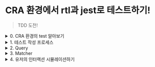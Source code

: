 # CRA 환경에서 rtl과 jest로 테스트하기!
> TDD 도전!

<details>
    <summary>0. CRA 환경의 test 알아보기</summary>

## test 실행
- react scripts 덕분에 npm run test 실행시 watch 모드가 적용됨

</details>


<details>
    <summary>1. 테스트 작성 프로세스</summary>

## 테스트 작성 프로세스
### 1. 테스트할 컴포넌트 고르기
### 2. 테스트 파일 생성
- src/__tests__ 폴더 내에 작성
- 컴포넌트명.test.jsx(tsx) 형태로
### 3. 테스트할 기능 정하기
- ex) input의 존재 등
### 4. 각 기능이 예상대로 작성하는지 테스트 코드 작성
### 5. CLI에서 test 실행

</details>

<details>
    <summary>2. Query</summary>

## Query 란?
> rtl 에서 제공하는 element를 찾기 위한 함수

- screen.getByRole()
  - textbox 탐색할 때 2번째 인수로 { name: /레이블명/i } 이렇게 하여 레이블 탐색 가능
- screen.findAllByDisplayValue()
- 등등

</details>

<details>
    <summary>3. Matcher</summary>

## Matcher 란?
> 무엇을 테스트(비교)할지 정해주는 함수

### jest 의 matcher : 값을 테스트

### rtl 의 matcher : 렌더링 등을 테스트
- expect(element).toBeInTheDocument()
- expect(element).toHaveClass()


</details>

<details>
    <summary>4. 유저의 인터랙션 시뮬레이션하기</summary>

## @testing-library/user-event
> user 로 import 하며 클릭, 키보드 등 입력을 시뮬레이션

### 예시
- user.click()
- user.keyboard

등이 있다

### user 관련 함수는 async/await 함수로 사용해야 한다!!
- test 함수 내의 콜백 앞에 async 를 붙여주고
- user 함수 앞에는 await 을 붙여준다!


</details>